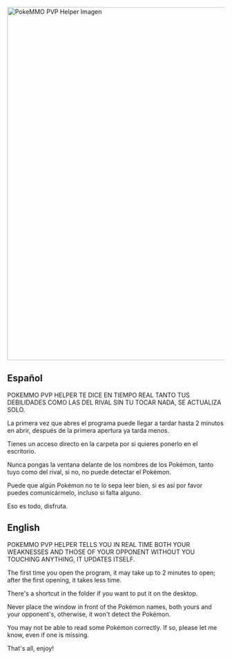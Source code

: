 <img width="1915" height="817" alt="PokeMMO PVP Helper Imagen" src="https://github.com/user-attachments/assets/26db5fbf-84b3-4c00-a969-2863df98c78c" />

Español
---------------------------------------------------------------------------------------------------------------------------
POKEMMO PVP HELPER TE DICE EN TIEMPO REAL TANTO TUS DEBILIDADES COMO LAS DEL RIVAL SIN TU TOCAR NADA, SE ACTUALIZA SOLO.

La primera vez que abres el programa puede llegar a tardar hasta 2 minutos en abrir, después de la primera
apertura ya tarda menos.

Tienes un acceso directo en la carpeta por si quieres ponerlo en el escritorio.

Nunca pongas la ventana delante de los nombres de los Pokémon, tanto tuyo como del rival, si no,
no puede detectar el Pokémon.

Puede que algún Pokémon no te lo sepa leer bien, si es así por favor puedes comunicármelo, incluso si falta alguno.

Eso es todo, disfruta.


English
---------------------------------------------------------------------------------------------------------------------------
POKEMMO PVP HELPER TELLS YOU IN REAL TIME BOTH YOUR WEAKNESSES AND THOSE OF YOUR OPPONENT WITHOUT YOU TOUCHING ANYTHING, IT UPDATES ITSELF.

The first time you open the program, it may take up to 2 minutes to open; after the first opening, it takes less time.

There's a shortcut in the folder if you want to put it on the desktop.

Never place the window in front of the Pokémon names, both yours and your opponent's, otherwise, it won't detect the Pokémon.

You may not be able to read some Pokémon correctly. If so, please let me know, even if one is missing.

That's all, enjoy!

